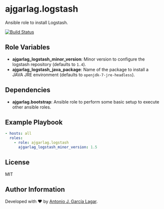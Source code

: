 ajgarlag.logstash
======================

Ansible role to install Logstash.

[![Build Status](https://travis-ci.org/ajgarlag/ansible-logstash.svg?branch=master)](https://travis-ci.org/ajgarlag/ansible-logstash)

Role Variables
--------------

* **ajgarlag_logstash_minor_version**: Minor version to configure the logstash repository (defaults to `1.4`).
* **ajgarlag_logstash_java_package**: Name of the package to install a JAVA JRE environment (defaults to `openjdk-7-jre-headless`).

Dependencies
------------

* **ajgarlag.bootstrap**: Ansible role to perform some basic setup to execute other ansible roles.

Example Playbook
----------------

```yml
- hosts: all
  roles:
    - role: ajgarlag.logstash
      ajgarlag_logstash_minor_version: 1.5
```


License
-------

MIT

Author Information
------------------

Developed with ♥ by [Antonio J. García Lagar](http://aj.garcialagar.es).
